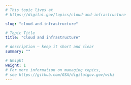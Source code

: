 ```yaml
---
# This topic lives at
# https://digital.gov/topics/cloud-and-infrastructure

slug: "cloud-and-infrastructure"

# Topic Title
title: "Cloud and infrastructure"

# description — keep it short and clear
summary: ""

# Weight
weight: 1
# For more information on managing topics,
# see https://github.com/GSA/digitalgov.gov/wiki
---
```

